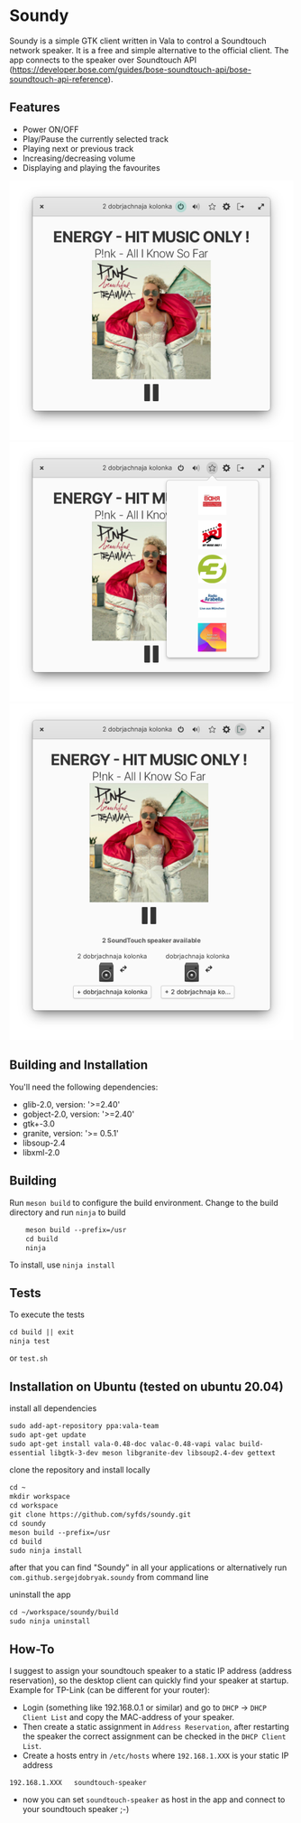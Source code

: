 # Soundy
Soundy is a simple GTK client written in Vala to control a Soundtouch network speaker. 
It is a free and simple alternative to the official client.
The app connects to the speaker over Soundtouch API (https://developer.bose.com/guides/bose-soundtouch-api/bose-soundtouch-api-reference).

## Features
* Power ON/OFF
* Play/Pause the currently selected track
* Playing next or previous track
* Increasing/decreasing volume
* Displaying and playing the favourites

![Soundy Screenshot](https://github.com/syfds/soundy/blob/master/data/screenshot/screenshot-1.png)
![Soundy Screenshot](https://github.com/syfds/soundy/blob/master/data/screenshot/screenshot-2.png)
![Soundy Screenshot](https://github.com/syfds/soundy/blob/master/data/screenshot/screenshot-3.png)

## Building and Installation
You'll need the following dependencies:

* glib-2.0, version: '>=2.40'
* gobject-2.0, version: '>=2.40'
* gtk+-3.0
* granite, version: '>= 0.5.1'
* libsoup-2.4
* libxml-2.0

## Building

Run `meson build` to configure the build environment. Change to the build directory and run `ninja` to build
```
    meson build --prefix=/usr
    cd build
    ninja
```

To install, use `ninja install`

## Tests

To execute the tests
```
cd build || exit
ninja test
```

or `test.sh`

## Installation on Ubuntu (tested on ubuntu 20.04)

install all dependencies
```
sudo add-apt-repository ppa:vala-team
sudo apt-get update
sudo apt-get install vala-0.48-doc valac-0.48-vapi valac build-essential libgtk-3-dev meson libgranite-dev libsoup2.4-dev gettext
```

clone the repository and install locally
```
cd ~
mkdir workspace
cd workspace
git clone https://github.com/syfds/soundy.git
cd soundy
meson build --prefix=/usr
cd build
sudo ninja install
```
after that you can find "Soundy" in all your applications or alternatively run `com.github.sergejdobryak.soundy` from command line

uninstall the app
```
cd ~/workspace/soundy/build
sudo ninja uninstall
```

## How-To
I suggest to assign your soundtouch speaker to a static IP address (address reservation), so the desktop client can quickly find your speaker at startup. Example for TP-Link (can be different for your router):
* Login (something like 192.168.0.1 or similar) and go to `DHCP` -> `DHCP Client List` and copy the MAC-address of your speaker.
* Then create a static assignment in `Address Reservation`, after restarting the speaker the correct assignment can be checked in the `DHCP Client List`.
* Create a hosts entry in `/etc/hosts` where `192.168.1.XXX` is your static IP address
```
192.168.1.XXX   soundtouch-speaker
```
* now you can set `soundtouch-speaker` as host in the app and connect to your soundtouch speaker ;-)
